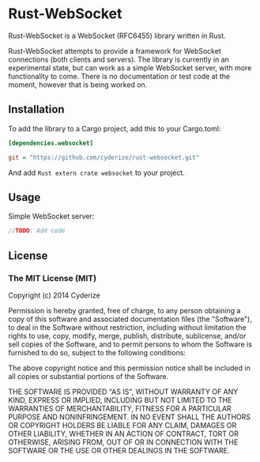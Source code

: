 Rust-WebSocket
==============

Rust-WebSocket is a WebSocket (RFC6455) library written in Rust.

Rust-WebSocket attempts to provide a framework for WebSocket connections (both clients and servers). The library is currently in an experimental state, but can work as a simple WebSocket server, with more functionality to come. There is no documentation or test code at the moment, however that is being worked on.

## Installation

To add the library to a Cargo project, add this to your Cargo.toml:
```INI
[dependencies.websocket]

git = "https://github.com/cyderize/rust-websocket.git"
```

And add ```Rust
extern crate websocket``` to your project.

## Usage

Simple WebSocket server:
```Rust
//TODO: Add code
```

## License

### The MIT License (MIT)

Copyright (c) 2014 Cyderize

Permission is hereby granted, free of charge, to any person obtaining a copy of this software and associated documentation files (the "Software"), to deal in the Software without restriction, including without limitation the rights to use, copy, modify, merge, publish, distribute, sublicense, and/or sell copies of the Software, and to permit persons to whom the Software is furnished to do so, subject to the following conditions:

The above copyright notice and this permission notice shall be included in all copies or substantial portions of the Software.

THE SOFTWARE IS PROVIDED "AS IS", WITHOUT WARRANTY OF ANY KIND, EXPRESS OR IMPLIED, INCLUDING BUT NOT LIMITED TO THE WARRANTIES OF MERCHANTABILITY, FITNESS FOR A PARTICULAR PURPOSE AND NONINFRINGEMENT. IN NO EVENT SHALL THE AUTHORS OR COPYRIGHT HOLDERS BE LIABLE FOR ANY CLAIM, DAMAGES OR OTHER LIABILITY, WHETHER IN AN ACTION OF CONTRACT, TORT OR OTHERWISE, ARISING FROM, OUT OF OR IN CONNECTION WITH THE SOFTWARE OR THE USE OR OTHER DEALINGS IN THE SOFTWARE.
